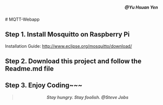 <h5 align="right">@Yu Hsuan Yen</h5>
# MQTT-Webapp

## Step 1. Install Mosquitto on Raspberry Pi
Installation Guide: http://www.eclipse.org/mosquitto/download/

## Step 2. Download this project and follow the Readme.md file

## Step 3. Enjoy Coding~~~


><h5 align="center">Stay hungry. Stay foolish. @Steve Jobs</h5>

